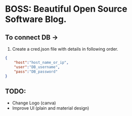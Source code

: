 # BOSS: Beautiful Open Source Software Blog.

## To connect DB ->
1. Create a cred.json file with details in following order.
```json
{
    "host":"host_name_or_ip",
    "user":"DB_username",
    "pass":"DB_password"
}
```

## TODO:
- Change Logo (canva)
- Improve UI (plain and material design)
